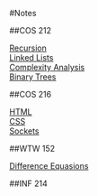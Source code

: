 #Notes

##COS 212

<a href="Recursion.md">Recursion</a>
<br/>
<a href="LinkedLists.md">Linked Lists</a>
<br/>
<a href="ComplexityAnalysis.md">Complexity Analysis</a>
<br/>
<a href="BinaryTrees.md">Binary Trees</a>

##COS 216

<a href="HTML.md">HTML</a>
<br/>
<a href="CSS.md">CSS</a>
<br/>
<a href="Sockets.md">Sockets</a>

##WTW 152

<a href="DifferenceEquasions.md">Difference Equasions</a>

##INF 214

